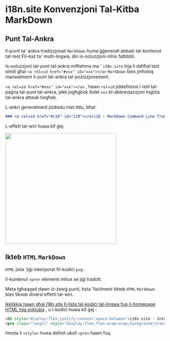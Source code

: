 # i18n.site Konvenzjoni Tal-Kitba MarkDown

## Punt Tal-Ankra

Il-punti ta' ankra tradizzjonali `MarkDown` huma ġġenerati abbażi tal-kontenut tat-test Fil-każ ta' multi-lingwa, din is-soluzzjoni mhix fattibbli.

Is-soluzzjoni tal-punt tal-ankra miftiehma ma ' `i18n.site` hija li daħħal test simili għal `<a rel=id href="#xxx" id="xxx"></a>` `MarkDown` biex jinħoloq manwalment il-punt tal-ankra tal-pożizzjonament.

`<a rel=id href="#xxx" id="xxx"></a>` , hawn `rel=id` jiddefinixxi l-istil tal-paġna tal-punt tal-ankra, jekk jogħġbok ibdel `xxx` bl-abbrevjazzjoni Ingliża tal-ankra attwali tiegħek.

L-ankri ġeneralment jiżdiedu mat-titlu, bħal:

```md
### <a rel=id href="#i18" id="i18"></a>i18 : MarkDown Command Line Translation Tool
```

L-effett tal-wiri huwa kif ġej:

<img src="//p.3ti.site/1721381136.avif" width="350">

## Ikteb `HTML` `MarkDown`

`HTML` jista 'jiġi inkorporat fil-kodiċi `pug` .

Il-kontenut `<pre>` elementi mhux se jiġi tradott.

Meta tgħaqqad dawn iż-żewġ punti, tista 'faċilment tikteb `HTML` `MarkDown` biex tikseb diversi effetti tal-wiri.

[Ikklikkja hawn għal i18n.site Il-lista tal-kodiċi tal-lingwa fuq il-homepage HTML hija miktuba](//raw.githubusercontent.com/i18n-site/md/main/zh/README.md) , u l-kodiċi huwa kif ġej :

```html
<h1 style="display:flex;justify-content:space-between">i18n.site ⋅ International Solutions<img src="//p.3ti.site/logo.svg" style="user-select:none;margin-top:-1px;width:42px"></h1>
<pre class="langli" style="display:flex;flex-wrap:wrap;background:transparent;border:1px solid #eee;font-size:12px;box-shadow:0 0 3px inset #eee;padding:12px 5px 4px 12px;justify-content:space-between;"><style>pre.langli i{font-weight:300;font-family:s;margin-right:2px;margin-bottom:8px;font-style:normal;color:#666;border-bottom:1px dashed #ccc;}</style><i>English</i><i>简体中文</i><i>Deutsch</i> … …</pre>
```

Innota li `<style>` huwa definit ukoll `<pre>` hawn fuq.